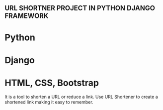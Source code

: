 ## URL SHORTNER PROJECT IN PYTHON DJANGO FRAMEWORK

# Python
# Django
# HTML, CSS, Bootstrap

It is a tool to shorten a URL or reduce a link.
Use URL Shortener to create a shortened link making it easy to remember.